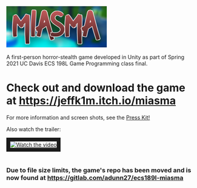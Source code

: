 <img alt="Miasma" src="MiasmaLogoCropped.png">

A first-person horror-stealth game developed in Unity as part of Spring 2021 UC Davis ECS 198L Game Programming class final. 

# Check out and download the game at https://jeffk1m.itch.io/miasma 

For more information and screen shots, see the [Press Kit!](Press%20Kit.pdf)

Also watch the trailer:

<a href="http://www.youtube.com/watch?feature=player_embedded&v=TQRrB2nK93M" target="_blank">
 <img src="http://img.youtube.com/vi/TQRrB2nK93M/hqdefault.jpg" alt="Watch the video" width="400" height="226" border="10" />
</a>

#

### Due to file size limits, the game's repo has been moved and is now found at https://gitlab.com/adunn27/ecs189l-miasma
